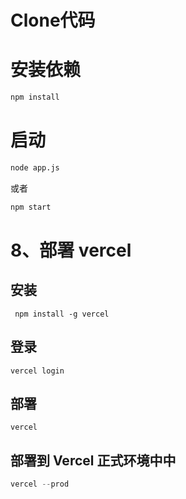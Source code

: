 # Clone代码

# 安装依赖

```cmd
npm install
```

# 启动

```cmd
node app.js
```


或者

```cmd
npm start
```

# 8、部署 vercel

## 安装
```
 npm install -g vercel
```

## 登录
```
vercel login
```

## 部署
```
vercel
```

## 部署到 Vercel 正式环境中中
```java
vercel --prod
```
